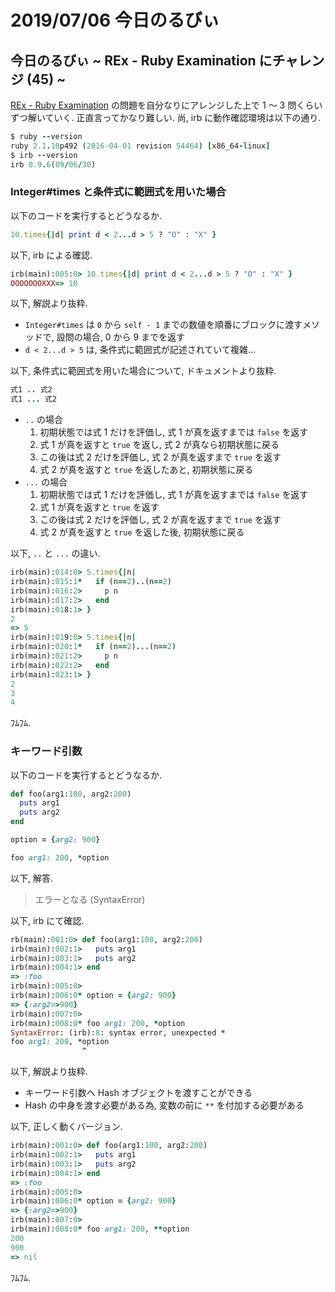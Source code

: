 # 2019/07/06 今日のるびぃ

## 今日のるびぃ ~ REx - Ruby Examination にチャレンジ (45) ~

[REx - Ruby Examination](https://rex.libertyfish.co.jp/) の問題を自分なりにアレンジした上で 1 〜 3 問くらいずつ解いていく. 正直言ってかなり難しい. 尚, irb に動作確認環境は以下の通り.

```ruby
$ ruby --version
ruby 2.1.10p492 (2016-04-01 revision 54464) [x86_64-linux]
$ irb --version
irb 0.9.6(09/06/30)
```

### Integer#times と条件式に範囲式を用いた場合

以下のコードを実行するとどうなるか.

```ruby
10.times{|d| print d < 2...d > 5 ? "O" : "X" }
```

以下, irb による確認.

```ruby
irb(main):005:0> 10.times{|d| print d < 2...d > 5 ? "O" : "X" }
OOOOOOOXXX=> 10
```

以下, 解説より抜粋.

* `Integer#times` は `0` から `self - 1` までの数値を順番にブロックに渡すメソッドで, 設問の場合, 0 から 9 までを返す
* `d < 2...d > 5` は, 条件式に範囲式が記述されていて複雑...

以下, 条件式に範囲式を用いた場合について, ドキュメントより抜粋.

```ruby
式1 .. 式2
式1 ... 式2
```

* `..` の場合
    1. 初期状態では式 1 だけを評価し, 式 1 が真を返すまでは `false` を返す
    2. 式 1 が真を返すと `true` を返し, 式 2 が真なら初期状態に戻る
    3. この後は式 2 だけを評価し, 式 2 が真を返すまで `true` を返す
    4. 式 2 が真を返すと `true` を返したあと, 初期状態に戻る
* `...` の場合
    1. 初期状態では式 1 だけを評価し, 式 1 が真を返すまでは `false` を返す
    2. 式 1 が真を返すと `true` を返す
    3. この後は式 2 だけを評価し, 式 2 が真を返すまで `true` を返す
    4. 式 2 が真を返すと `true` を返した後, 初期状態に戻る

以下, `..` と `...` の違い.

```ruby
irb(main):014:0> 5.times{|n|
irb(main):015:1*   if (n==2)..(n==2)
irb(main):016:2>     p n
irb(main):017:2>   end
irb(main):018:1> }
2
=> 5
irb(main):019:0> 5.times{|n|
irb(main):020:1*   if (n==2)...(n==2)
irb(main):021:2>     p n
irb(main):022:2>   end
irb(main):023:1> }
2
3
4
```

ﾌﾑﾌﾑ.

### キーワード引数

以下のコードを実行するとどうなるか.

```ruby
def foo(arg1:100, arg2:200)
  puts arg1
  puts arg2
end

option = {arg2: 900}

foo arg1: 200, *option
```

以下, 解答.

> エラーとなる (SyntaxError)

以下, irb にて確認.

```ruby
rb(main):001:0> def foo(arg1:100, arg2:200)
irb(main):002:1>   puts arg1
irb(main):003:1>   puts arg2
irb(main):004:1> end
=> :foo
irb(main):005:0> 
irb(main):006:0* option = {arg2: 900}
=> {:arg2=>900}
irb(main):007:0> 
irb(main):008:0* foo arg1: 200, *option
SyntaxError: (irb):8: syntax error, unexpected *
foo arg1: 200, *option
                ^
```

以下, 解説より抜粋.

* キーワード引数へ Hash オブジェクトを渡すことができる
* Hash の中身を渡す必要がある為, 変数の前に `**` を付加する必要がある

以下, 正しく動くバージョン.

```ruby
irb(main):001:0> def foo(arg1:100, arg2:200)
irb(main):002:1>   puts arg1
irb(main):003:1>   puts arg2
irb(main):004:1> end
=> :foo
irb(main):005:0> 
irb(main):006:0* option = {arg2: 900}
=> {:arg2=>900}
irb(main):007:0> 
irb(main):008:0* foo arg1: 200, **option
200
900
=> nil
```

ﾌﾑﾌﾑ.
